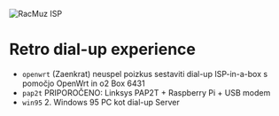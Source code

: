 ![RacMuz ISP](https://raw.githubusercontent.com/markostamcar/muzej.si/master/dial-up/modem.jpg)

# Retro dial-up experience
- `openwrt` (Zaenkrat) neuspel poizkus sestaviti dial-up ISP-in-a-box s pomočjo OpenWrt in o2 Box 6431
- `pap2t` PRIPOROČENO: Linksys PAP2T + Raspberry Pi + USB modem
- `win95` 2. Windows 95 PC kot dial-up Server

